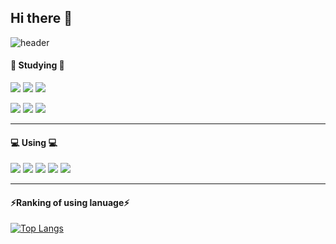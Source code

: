 ## Hi there 👋

<!--
**GaGyeong-Kim/GaGyeong-Kim** is a ✨ _special_ ✨ repository because its `README.md` (this file) appears on your GitHub profile.

Here are some ideas to get you started:

- 🔭 I’m currently working on ...
- 🌱 I’m currently learning ...
- 👯 I’m looking to collaborate on ...
- 🤔 I’m looking for help with ...
- 💬 Ask me about ...
- 📫 How to reach me: ...
- 😄 Pronouns: ...
- ⚡ Fun fact: ...
-->
![header](https://capsule-render.vercel.app/api?type=shark&color=auto&height=300&section=header&text=Hello&fontSize=90)
 
 #### 🌱 Studying 🌱
<img src="https://img.shields.io/badge/HTML5-E34F26?style=flat-square&logo=HTML5&logoColor=white"/> <img src="https://img.shields.io/badge/CSS3-1572B6?style=flat-square&logo=CSS3&logoColor=white"/>
<img src="https://img.shields.io/badge/JavaScript-F7DF1E?style=flat-square&logo=JavaScript&logoColor=white"/> 

<img src="https://img.shields.io/badge/Python-3776AB?style=flat-square&logo=python&logoColor=white"/> <img src="https://img.shields.io/badge/R-276DC3?style=flat-square&logo=R&logoColor=white"/> <img src="https://img.shields.io/badge/MySQL-4479A1?style=flat-square&logo=MySQL&logoColor=white"/>
<hr/>

#### 💻 Using 💻
<img src="https://img.shields.io/badge/Notion-000000?style=flat-square&logo=notion&logoColor=white"/>   <img src="https://img.shields.io/badge/Visual Studio Code-007ACC?style=flat-square&logo=Visual Studio Code&logoColor=white"/> <img src="https://img.shields.io/badge/PyCharm-000000?style=flat-square&logo=PyCharm&logoColor=white"/> <img src="https://img.shields.io/badge/Jupyter-F37626?style=flat-square&logo=Jupyter&logoColor=white"/> 
<img src="https://img.shields.io/badge/GitHub-181717?style=flat-square&logo=Github&logoColor=white"/> 
<hr/>

#### ⚡Ranking of using lanuage⚡ 
[![Top Langs](https://github-readme-stats.vercel.app/api/top-langs/?username=GaGyeong-Kim)](https://github.com/GaGyeong-Kim/github-readme-stats)
